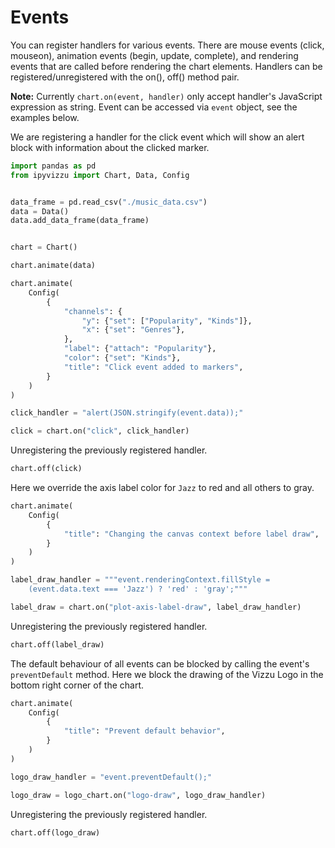# Events

You can register handlers for various events. There are mouse events (click,
mouseon), animation events (begin, update, complete), and rendering events that
are called before rendering the chart elements. Handlers can be
registered/unregistered with the on(), off() method pair.

**Note:** Currently `chart.on(event, handler)` only accept handler's JavaScript
expression as string. Event can be accessed via `event` object, see the
examples below.

We are registering a handler for the click event which will show an alert block
with information about the clicked marker.

```python
import pandas as pd
from ipyvizzu import Chart, Data, Config


data_frame = pd.read_csv("./music_data.csv")
data = Data()
data.add_data_frame(data_frame)


chart = Chart()

chart.animate(data)

chart.animate(
    Config(
        {
            "channels": {
                "y": {"set": ["Popularity", "Kinds"]},
                "x": {"set": "Genres"},
            },
            "label": {"attach": "Popularity"},
            "color": {"set": "Kinds"},
            "title": "Click event added to markers",
        }
    )
)

click_handler = "alert(JSON.stringify(event.data));"

click = chart.on("click", click_handler)
```

<div id="tutorial_01"></div>

Unregistering the previously registered handler.

```python
chart.off(click)
```

Here we override the axis label color for `Jazz` to red and all others to gray.

```python
chart.animate(
    Config(
        {
            "title": "Changing the canvas context before label draw",
        }
    )
)

label_draw_handler = """event.renderingContext.fillStyle =
    (event.data.text === 'Jazz') ? 'red' : 'gray';"""

label_draw = chart.on("plot-axis-label-draw", label_draw_handler)
```

<div id="tutorial_02"></div>

Unregistering the previously registered handler.

```python
chart.off(label_draw)
```

The default behaviour of all events can be blocked by calling the event's
`preventDefault` method. Here we block the drawing of the Vizzu Logo in the
bottom right corner of the chart.

```python
chart.animate(
    Config(
        {
            "title": "Prevent default behavior",
        }
    )
)

logo_draw_handler = "event.preventDefault();"

logo_draw = logo_chart.on("logo-draw", logo_draw_handler)
```

<div id="tutorial_03"></div>

Unregistering the previously registered handler.

```python
chart.off(logo_draw)
```

<script src="./events.js"></script>
